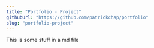 ```yaml
---
title: "Portfolio - Project"
githubUrl: "https://github.com/patrickchap/portfolio"
slug: "portfolio-project"
---
```



This is some stuff in a md file
